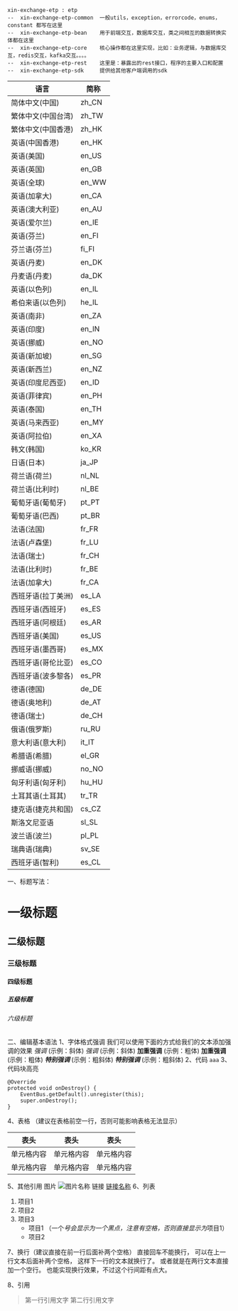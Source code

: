 ```
xin-exchange-etp : etp
--  xin-exchange-etp-common  一般utils，exception，errorcode，enums，constant 都写在这里
--  xin-exchange-etp-bean    用于前端交互，数据库交互，类之间相互的数据转换实体都在这里
--  xin-exchange-etp-core    核心操作都在这里实现，比如：业务逻辑，与数据库交互，redis交互，kafka交互。。。。
--  xin-exchange-etp-rest    这里是：暴露出的rest接口，程序的主要入口和配置
--  xin-exchange-etp-sdk     提供给其他客户端调用的sdk
```


语言	             |  简称
----             |  -----
简体中文(中国)	 |  zh_CN
繁体中文(中国台湾)	 |  zh_TW
繁体中文(中国香港)	 |  zh_HK
英语(中国香港)	 |  en_HK
英语(美国)	     |  en_US
英语(英国)	     |  en_GB
英语(全球)	     |  en_WW
英语(加拿大)	     |  en_CA
英语(澳大利亚)	 |  en_AU
英语(爱尔兰)	     |  en_IE
英语(芬兰)	     |  en_FI
芬兰语(芬兰)	     |  fi_FI
英语(丹麦)	     |  en_DK
丹麦语(丹麦)	     |  da_DK
英语(以色列)	     |  en_IL
希伯来语(以色列)	 |  he_IL
英语(南非)	     |  en_ZA
英语(印度)	     |  en_IN
英语(挪威)	     |  en_NO
英语(新加坡)	     |  en_SG
英语(新西兰)	     |  en_NZ
英语(印度尼西亚)	 |  en_ID
英语(菲律宾)	     |  en_PH
英语(泰国)	     |  en_TH
英语(马来西亚)	 |  en_MY
英语(阿拉伯)	     |  en_XA
韩文(韩国)	     |  ko_KR
日语(日本)	     |  ja_JP
荷兰语(荷兰)	     |  nl_NL
荷兰语(比利时)	 |  nl_BE
葡萄牙语(葡萄牙)	 |  pt_PT
葡萄牙语(巴西)	 |  pt_BR
法语(法国)	     |  fr_FR
法语(卢森堡)	     |  fr_LU
法语(瑞士)	     |  fr_CH
法语(比利时)	     |  fr_BE
法语(加拿大)	     |  fr_CA
西班牙语(拉丁美洲)	 |  es_LA
西班牙语(西班牙)	 |  es_ES
西班牙语(阿根廷)	 |  es_AR
西班牙语(美国)	 |  es_US
西班牙语(墨西哥)	 |  es_MX
西班牙语(哥伦比亚)	 |  es_CO
西班牙语(波多黎各)	 |  es_PR
德语(德国)	     |  de_DE
德语(奥地利)	     |  de_AT
德语(瑞士)	     |  de_CH
俄语(俄罗斯)	     |  ru_RU
意大利语(意大利)	 |  it_IT
希腊语(希腊)	     |  el_GR
挪威语(挪威)	     |  no_NO
匈牙利语(匈牙利)	 |  hu_HU
土耳其语(土耳其)	 |  tr_TR
捷克语(捷克共和国)	 |  cs_CZ
斯洛文尼亚语	     |  sl_SL
波兰语(波兰)	     |  pl_PL
瑞典语(瑞典)	     |  sv_SE
西班牙语(智利)	 |  es_CL

一、标题写法：
# 一级标题
## 二级标题
### 三级标题
#### 四级标题
##### 五级标题
###### 六级标题

二、编辑基本语法
1、字体格式强调
 我们可以使用下面的方式给我们的文本添加强调的效果
*强调* (示例：斜体)
 _强调_ (示例：斜体)
**加重强调** (示例：粗体)
 __加重强调__ (示例：粗体)
***特别强调*** (示例：粗斜体)
___特别强调___ (示例：粗斜体)
2、代码
``
aaa
``
3、代码块高亮
```
@Override
protected void onDestroy() {
    EventBus.getDefault().unregister(this);
    super.onDestroy();
}
```
4、表格 （建议在表格前空一行，否则可能影响表格无法显示）

 表头  | 表头 | 表头
 ---- | ----- | ------
 单元格内容  | 单元格内容 | 单元格内容
 单元格内容  | 单元格内容 | 单元格内容

5、其他引用
图片
![图片名称](https://www.baidu.com/img/bd_logo1.png)
链接
[链接名称](https://www.baidu.com/)
6、列表
1. 项目1
2. 项目2
3. 项目3
   * 项目1 （一个*号会显示为一个黑点，注意有空格，否则直接显示为*项目1）
   * 项目2

7、换行（建议直接在前一行后面补两个空格）
直接回车不能换行，
可以在上一行文本后面补两个空格，
这样下一行的文本就换行了。
或者就是在两行文本直接加一个空行。
也能实现换行效果，不过这个行间距有点大。

8、引用
> 第一行引用文字
> 第二行引用文字
